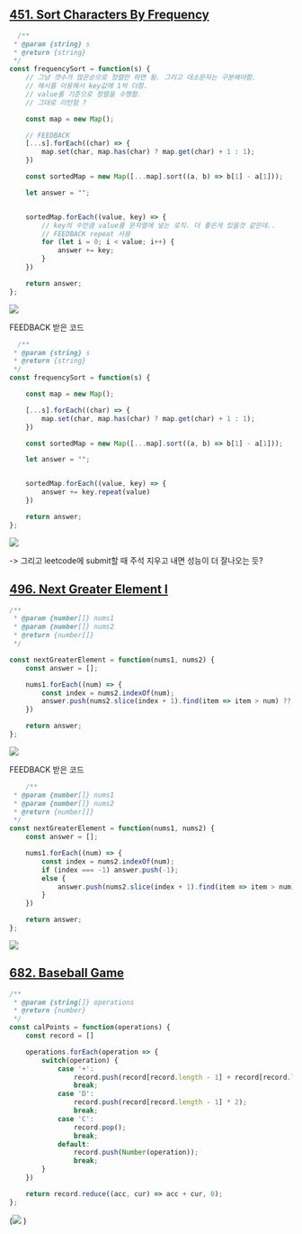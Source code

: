 
## [451. Sort Characters By Frequency](https://leetcode.com/problems/sort-characters-by-frequency/)


```js
  /**
 * @param {string} s
 * @return {string}
 */
const frequencySort = function(s) {
    // 그냥 갯수가 많은순으로 정렬만 하면 됨. 그리고 대소문자는 구분해야함. 
    // 해시를 이용해서 key값에 1씩 더함. 
    // value를 기준으로 정렬을 수행함. 
    // 그대로 리턴함 ? 

    const map = new Map();

    // FEEDBACK
    [...s].forEach((char) => {
        map.set(char, map.has(char) ? map.get(char) + 1 : 1);
    })

    const sortedMap = new Map([...map].sort((a, b) => b[1] - a[1]));

    let answer = "";


    sortedMap.forEach((value, key) => {
        // key의 수만큼 value를 문자열에 넣는 로직. 더 좋은게 있을것 같은데..
        // FEEDBACK repeat 사용
        for (let i = 0; i < value; i++) {
            answer += key;
        }
    })

    return answer;
};
```

![](https://velog.velcdn.com/images/dusdjeks/post/b1163a14-0bba-4bd2-a047-74f7b5a03d24/image.png)

FEEDBACK 받은 코드

```js
  /**
 * @param {string} s
 * @return {string}
 */
const frequencySort = function(s) {

    const map = new Map();

    [...s].forEach((char) => {
        map.set(char, map.has(char) ? map.get(char) + 1 : 1);
    })

    const sortedMap = new Map([...map].sort((a, b) => b[1] - a[1]));

    let answer = "";


    sortedMap.forEach((value, key) => {
        answer += key.repeat(value)
    })

    return answer;
};
```

![](https://velog.velcdn.com/images/dusdjeks/post/4f00f26b-6da2-412e-abe7-a382462de708/image.png)


-> 그리고 leetcode에 submit할 때 주석 지우고 내면 성능이 더 잘나오는 듯? 



## [496. Next Greater Element I](https://leetcode.com/problems/next-greater-element-i/)

```js
/**
 * @param {number[]} nums1
 * @param {number[]} nums2
 * @return {number[]}
 */

const nextGreaterElement = function(nums1, nums2) {
    const answer = [];

    nums1.forEach((num) => {
        const index = nums2.indexOf(num);
        answer.push(nums2.slice(index + 1).find(item => item > num) ?? -1);
    })

    return answer;
};
```

![](https://velog.velcdn.com/images/dusdjeks/post/0ac3f7b3-8626-42db-ae5c-3c7d0a481649/image.png)


FEEDBACK 받은 코드

```js
    /**
 * @param {number[]} nums1
 * @param {number[]} nums2
 * @return {number[]}
 */
const nextGreaterElement = function(nums1, nums2) {
    const answer = [];

    nums1.forEach((num) => {
        const index = nums2.indexOf(num);
        if (index === -1) answer.push(-1);
        else {
            answer.push(nums2.slice(index + 1).find(item => item > num) ?? -1);
        }
    })

    return answer;
};
```

![](https://velog.velcdn.com/images/dusdjeks/post/440c6963-5b06-4c02-8ade-f3d96deec1e8/image.png)


## [682. Baseball Game](https://leetcode.com/problems/baseball-game/)

```js
/**
 * @param {string[]} operations
 * @return {number}
 */
const calPoints = function(operations) {
    const record = []

    operations.forEach(operation => {
        switch(operation) {
            case '+': 
                record.push(record[record.length - 1] + record[record.length - 2]);
                break;
            case 'D':
                record.push(record[record.length - 1] * 2);
                break;
            case 'C':
                record.pop();
                break;
            default: 
                record.push(Number(operation));
                break;
        }
    })

    return record.reduce((acc, cur) => acc + cur, 0);
};
```

(![](https://velog.velcdn.com/images/dusdjeks/post/708f7305-6a2f-4d52-a91e-9930fcb81004/image.png)
)
